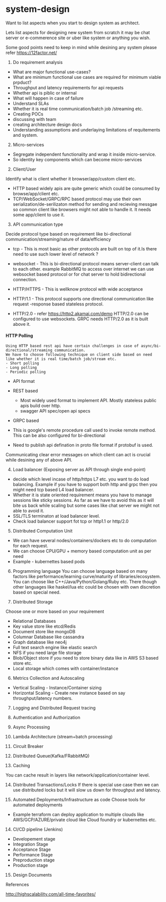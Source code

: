 # system-design

Want to list aspects when you start to design system as architect.

Lets list aspects for designing new system from scratch it may be chat server or e-commerence site or uber like system or anything you wish.

Some good points need to keep in mind while desining any system please refer 
https://12factor.net/ 

1. Do requirement analysis  
  - What are major functional use-cases?
  - What are minimum functional use cases are required for minimum viable prpduct?
  - Throughput and latency requirements for api requests 
  - Whether api is piblic or internal 
  - What will happen in case of failure
  - Understand SLAs
  - Whether it is real time communication/batch job /streaming etc.
  - Creating POCs
  - discussing with team 
  - creating architecture design docs
  - Understanding assumptions and underlaying limitations of requitements and system.

 
2. Micro-services 
  - Segregate independent functionality and wrap it inside micro-service.
  - So identity key components which can become micro-services 
  
2. Client/User
 
  Identify what is client whether it browser/app/custom client etc.
  - HTTP based widely apis are quite generic which could be consumed by browse/app/client etc.
  - TCP/WebSocket/GRPC/RPC based protocol may use their own serialization/de-serilizaton method for sending and recieving messgae so common client like browsers might not able to handle it. It needs some app/client to use it.
  
  
 3. API communication type
 
 Decide protocol type based on requirement like bi-directional communication/streaming/nature of data/efficiency 
 
  - tcp - This is most basic as other protocols are built on top of it.Is there need to use such lower level of network ?
  
  - websocket - This is bi-directional protocol means server-client can talk to each other. example RabbitMQ to access over internet we can use websocket based protocol or for chat server to hold  bidirectional connection.
  
 - HTTP/HTTPS - This is wellknow protocol with wide acceptance
  - HTTP/1.1 - This protocol supports one directional communication like request -response based stateless protocol.
  - HTTP/2.0 - refer https://http2.akamai.com/demo HTTP/2.0 can be configured to use websockets. GRPC needs HTTP/2.0 as it is built above it.
  
  
 #### HTTP Polling  
    Using HTTP based rest api have certain challenges in case of async/bi-directional/streaming communication.
    We have to choose following technique on client side based on need like whether it is real time/batch job/stream etc.
    - Short polling 
    - Long polling 
    - Periodic polling 
    
 - API format
 - REST based 
   - Most widely used format to implement API. Mostly stateless public apis build over http.
    - swagger API spec/open api specs 
   
 - GRPC based  
 - This is  google's remote procedure call used to invoke remote method. This can be also configured for bi-directional 
 - Need to publish api defination in proto file format if protobuf is used.
 
 Communicating clear error messages on which client can act is crucial while desining any of above API.

  
 4. Load balancer (Exposing server as API through single end-point)
 
 - decide which level incase of http/https L7 etc. you want to do load balancing. Example if you have to support both http and grpc then you might need tcp based L4 load balancer.
 - Whether it is state oriented requirement means you have to manage sessions like sticky sessions.
 As far as we have to avoid this as it will bite us back while scaling but some cases like chat server we might not able to avoid it.
 - SSL/TLS terminaton at load balancer level.
 - Check load balancer support fot tcp or http1.1 or http/2.0
 
5. Distributed Computation Unit
 - We can have several nodes/containers/dockers etc to do computation for each request.
 - We can choose CPU/GPU + memory based computation unit as per need
 - Example - kubernettes based pods


6. Programming language 
   You can choose language based on many factors like performance/learning curve/maturity of libraries/ecosystem.
   You can choose like C++/Java/Python/Golang/Ruby  etc. There though other languages like haskel/lua etc could be 
   chosen with own discretion based on special need.
   
5. Distributed Storage

 Choose one or more based on your requirement
 - Relational Databases 
 - Key value store like etcd/Redis
 - Document store like mongoDB
 - Columnar Database like cassandra
 - Graph database like neo4j
 - Full text search engine like elastic search
 - NFS if you need large file storage 
 - Blob/Object store if you need to store binary data like in AWS S3 based store etc.
 - Local storage which comes with container/instance
 
 
 6. Metrics Collection and Autoscaling 
 - Vertical Scaling - Instance/Container sizing 
 - Horizontal Scaling - Create new instance based on say throughput/latency numbers.
 
 7. Logging and Distributed Request tracing  
 
 8. Authentication and Authorization 
 
 9. Async Processing 
 
 10. Lambda Architecture (stream+batch processing)
 
 11. Circuit Breaker 
 
 12. Distributed Queue(Kafka/FRabbitMQ)
 
 13. Caching 
 
  You can cache result in layers like network/application/container level.
  
 14. Distributed Transactions/Locks
  If there is special use case then we can use distributed locks but it will slow us down for throughput and latency.
 
 13. Automated Deployments/Infrastructure as code
  Choose tools for automated deployments 
  - Example terraform can deploy application to multiple clouds like AWS/GCP/AZURE/private cloud like Cloud 
  foundry or kubernettes etc.

 14. CI/CD pipeline (Jenkins)

  - Developement stage
  - Integration Stage
  - Acceptance Stage
  - Performance Stage
  - Preproduction stage
  - Production stage
 
 15. Design Documents 
 

 
 
 References 
 
 http://highscalability.com/all-time-favorites/
 
 
                  
